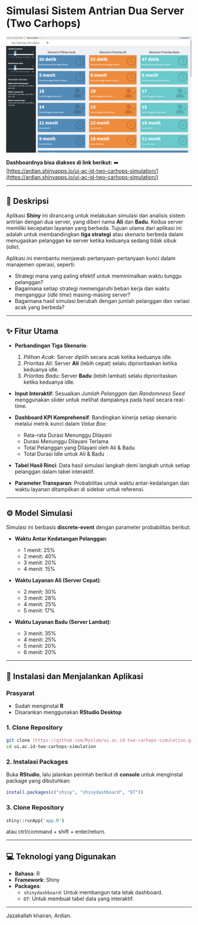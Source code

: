# Simulasi Sistem Antrian Dua Server (Two Carhops)

![Dashboard Preview](https://raw.githubusercontent.com/Ryslam/ui.ac.id-two-carhops-simulation/main/assets/dashboard-screenshot.png)

**Dashboardnya bisa diakses di link berikut:**
➡️ [https://ardian.shinyapps.io/ui-ac-id-two-carhops-simulation/](https://ardian.shinyapps.io/ui-ac-id-two-carhops-simulation/)

---

## 📜 Deskripsi
Aplikasi **Shiny** ini dirancang untuk melakukan simulasi dan analisis sistem antrian dengan dua server, yang diberi nama **Ali** dan **Badu**. Kedua server memiliki kecepatan layanan yang berbeda.
Tujuan utama dari aplikasi ini adalah untuk membandingkan **tiga strategi** atau skenario berbeda dalam menugaskan pelanggan ke server ketika keduanya sedang tidak sibuk (*idle*).

Aplikasi ini membantu menjawab pertanyaan-pertanyaan kunci dalam manajemen operasi, seperti:

- Strategi mana yang paling efektif untuk meminimalkan waktu tunggu pelanggan?
- Bagaimana setiap strategi memengaruhi beban kerja dan waktu menganggur (*idle time*) masing-masing server?
- Bagaimana hasil simulasi berubah dengan jumlah pelanggan dan variasi acak yang berbeda?

---

## ✨ Fitur Utama
- **Perbandingan Tiga Skenario**:
  1. *Pilihan Acak*: Server dipilih secara acak ketika keduanya idle.
  2. *Prioritas Ali*: Server **Ali** (lebih cepat) selalu diprioritaskan ketika keduanya idle.
  3. *Prioritas Badu*: Server **Badu** (lebih lambat) selalu diprioritaskan ketika keduanya idle.

- **Input Interaktif**:
  Sesuaikan *Jumlah Pelanggan* dan *Randomness Seed* menggunakan slider untuk melihat dampaknya pada hasil secara real-time.

- **Dashboard KPI Komprehensif**:
  Bandingkan kinerja setiap skenario melalui metrik kunci dalam *Value Box*:
  - Rata-rata Durasi Menunggu Dilayani
  - Durasi Menunggu Dilayani Terlama
  - Total Pelanggan yang Dilayani oleh Ali & Badu
  - Total Durasi Idle untuk Ali & Badu

- **Tabel Hasil Rinci**:
  Data hasil simulasi langkah demi langkah untuk setiap pelanggan dalam tabel interaktif.

- **Parameter Transparan**:
  Probabilitas untuk waktu antar-kedatangan dan waktu layanan ditampilkan di sidebar untuk referensi.

---

## ⚙️ Model Simulasi
Simulasi ini berbasis **discrete-event** dengan parameter probabilitas berikut:

- **Waktu Antar Kedatangan Pelanggan**:
  - 1 menit: 25%
  - 2 menit: 40%
  - 3 menit: 20%
  - 4 menit: 15%

- **Waktu Layanan Ali (Server Cepat)**:
  - 2 menit: 30%
  - 3 menit: 28%
  - 4 menit: 25%
  - 5 menit: 17%

- **Waktu Layanan Badu (Server Lambat)**:
  - 3 menit: 35%
  - 4 menit: 25%
  - 5 menit: 20%
  - 6 menit: 20%

---

## 🚀 Instalasi dan Menjalankan Aplikasi

### Prasyarat
- Sudah menginstal **R**
- Disarankan menggunakan **RStudio Desktop**

### 1. Clone Repository
```bash
git clone [https://github.com/Ryslam/ui.ac.id-two-carhops-simulation.git](https://github.com/Ryslam/ui.ac.id-two-carhops-simulation.git)
cd ui.ac.id-two-carhops-simulation
```

### 2. Instalasi Packages
Buka **RStudio**, lalu jalankan perintah berikut di **console** untuk menginstal package yang dibutuhkan:
```r
install.packages(c("shiny", "shinydashboard", "DT"))
```

### 3. Clone Repository
```bash
shiny::runApp('app.R')
```
atau ctrl/command + shift + enter/return.

---

## 💻 Teknologi yang Digunakan
- **Bahasa**: R
- **Framework**: Shiny
- **Packages**:
  - `shinydashboard`: Untuk membangun tata letak dashboard.
  - `DT`: Untuk membuat tabel data yang interaktif.
 
---

Jazakallah khairan, Ardian.
